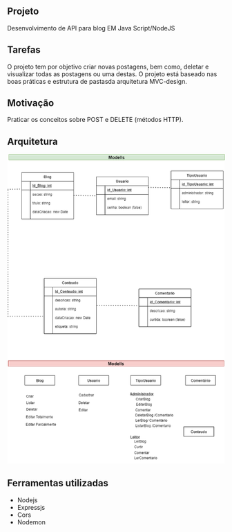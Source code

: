
<h2>Projeto</h2>

<p>Desenvolvimento de API para blog EM Java Script/NodeJS</p>


<h2>Tarefas</h2>

<p>O projeto tem por objetivo criar novas postagens, bem como, deletar e visualizar todas as postagens ou uma destas.
O projeto está baseado nas boas práticas e estrutura de pastasda arquitetura MVC-design.</p> 

<h2>Motivação</h2>

<p>Praticar os conceitos sobre POST e DELETE (métodos HTTP).</p>

<h2>Arquitetura</h2>

<img src = https://github.com/LaisMaas/ReprogramaXP_BackEnd_NodeJS/blob/main/ReprogramaXP_S9_PostDelete/desafioS9_blogReprograma/img/diagramaBlogR.png>

<h2>Ferramentas utilizadas</h2>

<ul>
   <li>Nodejs</li>
   <li>Expressjs</li>
   <li>Cors</li>
   <li>Nodemon</li>
</ul>


